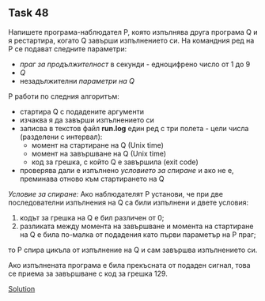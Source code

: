 ## Task 48

Напишете програма-наблюдател P, която изпълнява друга програма Q и я рестартира, когато Q завърши изпълнението си. На командния
ред на P се подават следните параметри:
* *праг за продължителност* в секунди - едноцифрено число от 1 до 9
* *Q*
* незадължителни *параметри на Q*

P работи по следния алгоритъм:
* стартира Q с подадените аргументи
* изчаква я да завърши изпълнението си
* записва в текстов файл **run.log** един ред с три полета - цели числа (разделени с интервал):
  - момент на стартиране на Q (Unix time)
  - момент на завършване на Q (Unix time)
  - код за грешка, с който Q е завършила (exit code)
* проверява дали е изпълнено *условието за спиране* и ако не е, преминава отново към стартирането на Q

*Условие за спиране:* Ако наблюдателят P установи, че при две последователни изпълнения на Q са били изпълнени и двете условия:
1. кодът за грешка на Q е бил различен от 0;
2. разликата между момента на завършване и момента на стартиране на Q е била по-малка от подадения като първи параметър на P праг;

то P спира цикъла от изпълнение на Q и сам завършва изпълнението си.

Ако изпълнената програма е била прекъсната от подаден сигнал, това се приема за завършване с код за грешка 129.

[Solution](https://github.com/Svetlin12/Linux-Shell-and-C-files/blob/master/C/FMI/processes/task48.c)
